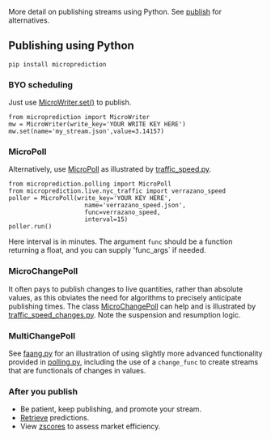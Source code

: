 More detail on publishing streams using Python. See [publish](https://microprediction.github.io/microprediction/publish) for alternatives. 

## Publishing using Python 

    pip install microprediction

### BYO scheduling
Just use [MicroWriter.set()](https://github.com/microprediction/microprediction/blob/master/microprediction/writer.py) to publish. 

    from microprediction import MicroWriter
    mw = MicroWriter(write_key='YOUR WRITE KEY HERE')
    mw.set(name='my_stream.json',value=3.14157) 
    

### MicroPoll
Alternatively, use [MicroPoll](https://github.com/microprediction/microprediction/blob/master/microprediction/polling.py) 
as illustrated by [traffic_speed.py](https://github.com/microprediction/microprediction/blob/master/stream_examples_traffic/traffic_speed.py).

    from microprediction.polling import MicroPoll
    from microprediction.live.nyc_traffic import verrazano_speed
    poller = MicroPoll(write_key='YOUR KEY HERE',
                         name='verrazano_speed.json',
                         func=verrazano_speed,
                         interval=15)
    poller.run()

Here interval is in minutes. The argument `func` should be a function returning
a float, and you can supply 'func_args` if needed. 

### MicroChangePoll
It often pays to publish changes to live quantities, rather than absolute values, as this 
obviates the need for algorithms to precisely anticipate publishing times. 
The class [MicroChangePoll](https://github.com/microprediction/microprediction/blob/master/microprediction/polling.py) can
help and is illustrated by [traffic_speed_changes.py](https://github.com/microprediction/microprediction/blob/master/stream_examples_traffic/traffic_speed_changes.py). Note
the suspension and resumption logic. 

### MultiChangePoll
See [faang.py](https://github.com/microprediction/microprediction/blob/master/stream_examples_faang/faang.py) for an illustration
of using slightly more advanced functionality provided in
[polling.py](https://github.com/microprediction/microprediction/blob/master/microprediction/polling.py), including
the use of a `change_func` to create streams that are functionals of changes
in values. 









### After you publish

- Be patient, keep publishing, and promote your stream. 
- [Retrieve](https://microprediction.github.io/microprediction/retrieve.html) predictions.  
- View [zscores](https://microprediction.github.io/microprediction/zscores.html) to assess market efficiency.  


